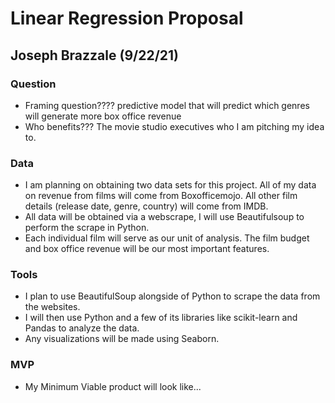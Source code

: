 # Linear Regression Proposal
## Joseph Brazzale (9/22/21)

### Question
- Framing question???? predictive model that will predict which genres will generate more box office revenue
- Who benefits??? The movie studio executives who I am pitching my idea to. 

### Data
- I am planning on obtaining two data sets for this project. All of my data on revenue from films will come from Boxofficemojo.
  All other film details (release date, genre, country) will come from IMDB. 
- All data will be obtained via a webscrape, I will use Beautifulsoup to perform the scrape in Python.
- Each individual film will serve as our unit of analysis. The film budget and box office revenue will be our most important features. 

### Tools 
- I plan to use BeautifulSoup alongside of Python to scrape the data from the websites.
- I will then use Python and a few of its libraries like scikit-learn and Pandas to analyze the data.
- Any visualizations will be made using Seaborn. 

### MVP 
- My Minimum Viable product will look like... 
